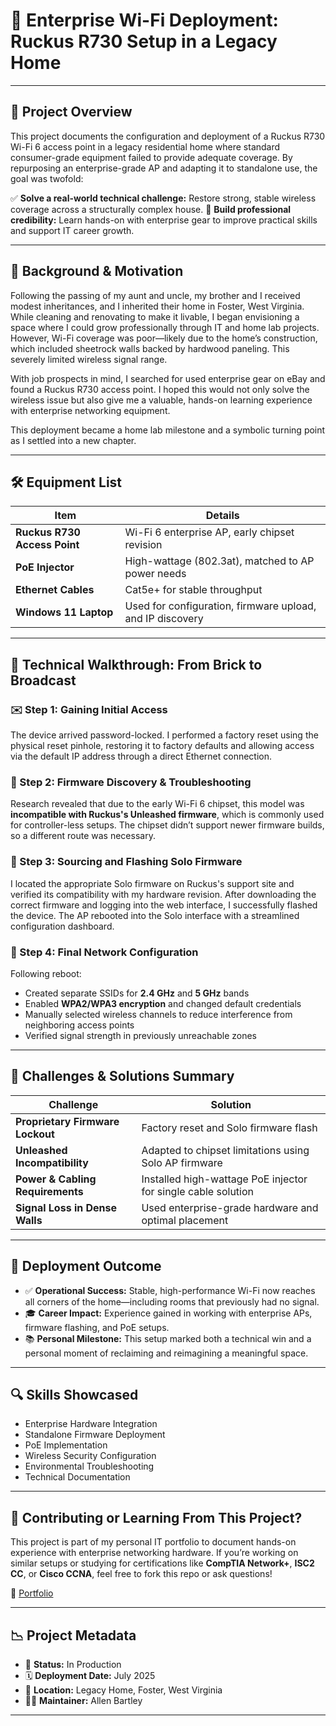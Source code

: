 # 🚀 Enterprise Wi-Fi Deployment: Ruckus R730 Setup in a Legacy Home

---

## 🎯 Project Overview

This project documents the configuration and deployment of a Ruckus R730 Wi-Fi 6 access point in a legacy residential home where standard consumer-grade equipment failed to provide adequate coverage. By repurposing an enterprise-grade AP and adapting it to standalone use, the goal was twofold:

✅ **Solve a real-world technical challenge:** Restore strong, stable wireless coverage across a structurally complex house.
🚀 **Build professional credibility:** Learn hands-on with enterprise gear to improve practical skills and support IT career growth.

---

## 📜 Background & Motivation

Following the passing of my aunt and uncle, my brother and I received modest inheritances, and I inherited their home in Foster, West Virginia. While cleaning and renovating to make it livable, I began envisioning a space where I could grow professionally through IT and home lab projects. However, Wi-Fi coverage was poor—likely due to the home’s construction, which included sheetrock walls backed by hardwood paneling. This severely limited wireless signal range.

With job prospects in mind, I searched for used enterprise gear on eBay and found a Ruckus R730 access point. I hoped this would not only solve the wireless issue but also give me a valuable, hands-on learning experience with enterprise networking equipment.

This deployment became a home lab milestone and a symbolic turning point as I settled into a new chapter.

---

## 🛠️ Equipment List

| Item                         | Details                                                   |
| ---------------------------- | --------------------------------------------------------- |
| **Ruckus R730 Access Point** | Wi-Fi 6 enterprise AP, early chipset revision             |
| **PoE Injector**             | High-wattage (802.3at), matched to AP power needs         |
| **Ethernet Cables**          | Cat5e+ for stable throughput                              |
| **Windows 11 Laptop**        | Used for configuration, firmware upload, and IP discovery |

---

## 🔧 Technical Walkthrough: From Brick to Broadcast

### ✉️ Step 1: Gaining Initial Access

The device arrived password-locked. I performed a factory reset using the physical reset pinhole, restoring it to factory defaults and allowing access via the default IP address through a direct Ethernet connection.

### 🔄 Step 2: Firmware Discovery & Troubleshooting

Research revealed that due to the early Wi-Fi 6 chipset, this model was **incompatible with Ruckus's Unleashed firmware**, which is commonly used for controller-less setups. The chipset didn’t support newer firmware builds, so a different route was necessary.

### 🔎 Step 3: Sourcing and Flashing Solo Firmware

I located the appropriate Solo firmware on Ruckus's support site and verified its compatibility with my hardware revision. After downloading the correct firmware and logging into the web interface, I successfully flashed the device. The AP rebooted into the Solo interface with a streamlined configuration dashboard.

### 📶 Step 4: Final Network Configuration

Following reboot:

* Created separate SSIDs for **2.4 GHz** and **5 GHz** bands
* Enabled **WPA2/WPA3 encryption** and changed default credentials
* Manually selected wireless channels to reduce interference from neighboring access points
* Verified signal strength in previously unreachable zones

---

## 🧠 Challenges & Solutions Summary

| Challenge                        | Solution                                                      |
| -------------------------------- | ------------------------------------------------------------- |
| **Proprietary Firmware Lockout** | Factory reset and Solo firmware flash                         |
| **Unleashed Incompatibility**    | Adapted to chipset limitations using Solo AP firmware         |
| **Power & Cabling Requirements** | Installed high-wattage PoE injector for single cable solution |
| **Signal Loss in Dense Walls**   | Used enterprise-grade hardware and optimal placement          |

---

## 📡 Deployment Outcome

* ✅ **Operational Success:** Stable, high-performance Wi-Fi now reaches all corners of the home—including rooms that previously had no signal.
* 🎓 **Career Impact:** Experience gained in working with enterprise APs, firmware flashing, and PoE setups.
* 📚 **Personal Milestone:** This setup marked both a technical win and a personal moment of reclaiming and reimagining a meaningful space.

---

## 🔍 Skills Showcased

* Enterprise Hardware Integration
* Standalone Firmware Deployment
* PoE Implementation
* Wireless Security Configuration
* Environmental Troubleshooting
* Technical Documentation

---

## 🤝 Contributing or Learning From This Project?

This project is part of my personal IT portfolio to document hands-on experience with enterprise networking hardware. If you’re working on similar setups or studying for certifications like **CompTIA Network+**, **ISC2 CC**, or **Cisco CCNA**, feel free to fork this repo or ask questions!

🔗 [Portfolio](https://github.com/Allen-Bartley/personal-portfolio)

---

## 📉 Project Metadata

* 📌 **Status:** In Production
* 🗓️ **Deployment Date:** July 2025
* 🏡 **Location:** Legacy Home, Foster, West Virginia
* 👨‍💻 **Maintainer:** Allen Bartley

---
